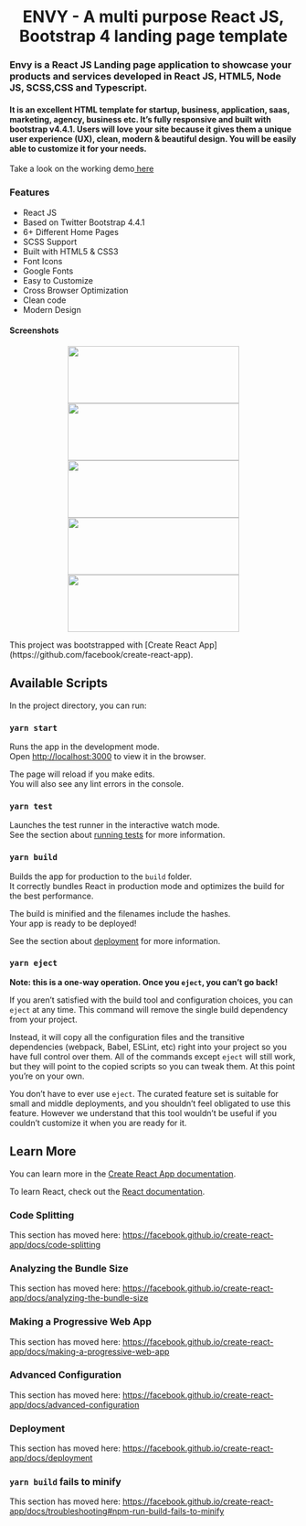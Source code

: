 
<h1 align="center">ENVY - A multi purpose React JS, Bootstrap 4 landing page template</h1>
<h3 align="left">Envy is a React JS Landing page application to showcase your products and services developed in React JS, HTML5, Node JS, SCSS,CSS and Typescript.</h3>
<h4 align="left">It is an excellent HTML template for startup, business, application, saas, marketing, agency, business etc. It’s fully responsive and built with bootstrap v4.4.1. Users will love your site because it gives them a unique user experience (UX), clean, modern & beautiful design. You will be easily able to customize it for your needs.</h4>

<p align="left">Take a look on the working demo<a href="https://envy.github.io"> here </a></p>
<h3 align="left">Features</h3>
<ul style="list-style-type:disc">
<li>React JS</li>
<li>Based on Twitter Bootstrap 4.4.1</li>
<li>6+ Different Home Pages</li>
<li>SCSS Support</li>
<li>Built with HTML5 & CSS3</li>
<li>Font Icons</li>
<li>Google Fonts</li>
<li>Easy to Customize</li>
<li>Cross Browser Optimization</li>
<li>Clean code</li>
<li>Modern Design</li>
</ul>

<h4>Screenshots</h4>
<p align="center">
<img src="https://raw.githubusercontent.com/sunilvijayan7/envy.github.io/main/screenshots/home.JPG" width="300" height="100"/>
<img src="https://raw.githubusercontent.com/sunilvijayan7/envy.github.io/main/screenshots/services.JPG" width="300" height="100"/>
<img src="https://raw.githubusercontent.com/sunilvijayan7/envy.github.io/main/screenshots/choose.JPG" width="300" height="100"/>
<img src="https://raw.githubusercontent.com/sunilvijayan7/envy.github.io/main/screenshots/testimonials.JPG" width="300" height="100"/>
<img src="https://raw.githubusercontent.com/sunilvijayan7/envy.github.io/main/screenshots/about.JPG" width="300" height="100"/>
</p>

<p>
This project was bootstrapped with [Create React App](https://github.com/facebook/create-react-app).

## Available Scripts

In the project directory, you can run:

### `yarn start`

Runs the app in the development mode.<br />
Open [http://localhost:3000](http://localhost:3000) to view it in the browser.

The page will reload if you make edits.<br />
You will also see any lint errors in the console.

### `yarn test`

Launches the test runner in the interactive watch mode.<br />
See the section about [running tests](https://facebook.github.io/create-react-app/docs/running-tests) for more information.

### `yarn build`

Builds the app for production to the `build` folder.<br />
It correctly bundles React in production mode and optimizes the build for the best performance.

The build is minified and the filenames include the hashes.<br />
Your app is ready to be deployed!

See the section about [deployment](https://facebook.github.io/create-react-app/docs/deployment) for more information.

### `yarn eject`

**Note: this is a one-way operation. Once you `eject`, you can’t go back!**

If you aren’t satisfied with the build tool and configuration choices, you can `eject` at any time. This command will remove the single build dependency from your project.

Instead, it will copy all the configuration files and the transitive dependencies (webpack, Babel, ESLint, etc) right into your project so you have full control over them. All of the commands except `eject` will still work, but they will point to the copied scripts so you can tweak them. At this point you’re on your own.

You don’t have to ever use `eject`. The curated feature set is suitable for small and middle deployments, and you shouldn’t feel obligated to use this feature. However we understand that this tool wouldn’t be useful if you couldn’t customize it when you are ready for it.

## Learn More

You can learn more in the [Create React App documentation](https://facebook.github.io/create-react-app/docs/getting-started).

To learn React, check out the [React documentation](https://reactjs.org/).

### Code Splitting

This section has moved here: https://facebook.github.io/create-react-app/docs/code-splitting

### Analyzing the Bundle Size

This section has moved here: https://facebook.github.io/create-react-app/docs/analyzing-the-bundle-size

### Making a Progressive Web App

This section has moved here: https://facebook.github.io/create-react-app/docs/making-a-progressive-web-app

### Advanced Configuration

This section has moved here: https://facebook.github.io/create-react-app/docs/advanced-configuration

### Deployment

This section has moved here: https://facebook.github.io/create-react-app/docs/deployment

### `yarn build` fails to minify

This section has moved here: https://facebook.github.io/create-react-app/docs/troubleshooting#npm-run-build-fails-to-minify

</p>












